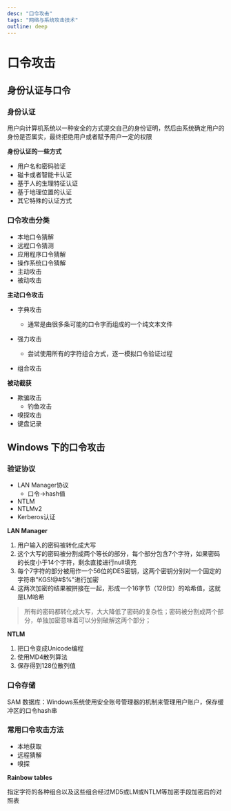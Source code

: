 ```yaml
---
desc: "口令攻击"
tags: "网络与系统攻击技术"
outline: deep
---
```


# 口令攻击


## 身份认证与口令

### 身份认证

用户向计算机系统以一种安全的方式提交自己的身份证明，然后由系统确定用户的身份是否属实，最终拒绝用户或者赋予用户一定的权限

**身份认证的一些方式**
- 用户名和密码验证
- 磁卡或者智能卡认证
- 基于人的生理特征认证
- 基于地理位置的认证
- 其它特殊的认证方式

### 口令攻击分类

- 本地口令猜解
- 远程口令猜测
- 应用程序口令猜解
- 操作系统口令猜解
- 主动攻击
- 被动攻击

**主动口令攻击**

- 字典攻击
  - 通常是由很多条可能的口令字而组成的一个纯文本文件

- 强力攻击
  - 尝试使用所有的字符组合方式，逐一模拟口令验证过程
- 组合攻击


**被动截获**

- 欺骗攻击
  - 钓鱼攻击
- 嗅探攻击
- 键盘记录


## Windows 下的口令攻击

### 验证协议

- LAN Manager协议
  - 口令->hash值
- NTLM
- NTLMv2
- Kerberos认证

**LAN Manager**
1. 用户输入的密码被转化成大写
2. 这个大写的密码被分割成两个等长的部分，每个部分包含7个字符，如果密码的长度小于14个字符，剩余直接进行null填充
3. 每个7字符的部分被用作一个56位的DES密钥，这两个密钥分别对一个固定的字符串"KGS!@#$%"进行加密
4. 这两次加密的结果被拼接在一起，形成一个16字节（128位）的哈希值，这就是LM哈希

> 所有的密码都转化成大写，大大降低了密码的复杂性；密码被分割成两个部分，单独加密意味着可以分别破解这两个部分；


**NTLM**

1. 把口令变成Unicode编程
2. 使用MD4散列算法
3. 保存得到128位散列值


### 口令存储

SAM 数据库：Windows系统使用安全账号管理器的机制来管理用户账户，保存缓冲区的口令hash串

### 常用口令攻击方法

- 本地获取
- 远程猜解
- 嗅探

**Rainbow tables**

指定字符的各种组合以及这些组合经过MD5或LM或NTLM等加密手段加密后的对照表
